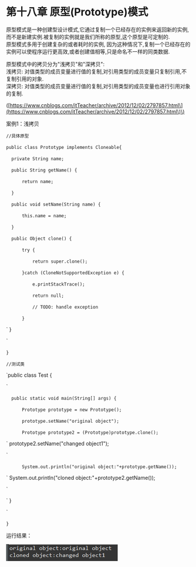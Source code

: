 # 第十八章 原型\(Prototype\)模式

原型模式是一种创建型设计模式,它通过复制一个已经存在的实例来返回新的实例,而不是新建实例.被复制的实例就是我们所称的原型,这个原型是可定制的.  
原型模式多用于创建复杂的或者耗时的实例, 因为这种情况下,复制一个已经存在的实例可以使程序运行更高效,或者创建值相等,只是命名不一样的同类数据.

原型模式中的拷贝分为"浅拷贝"和"深拷贝":  
浅拷贝: 对值类型的成员变量进行值的复制,对引用类型的成员变量只复制引用,不复制引用的对象.  
深拷贝: 对值类型的成员变量进行值的复制,对引用类型的成员变量也进行引用对象的复制.

\([https://www.cnblogs.com/itTeacher/archive/2012/12/02/2797857.html\](https://www.cnblogs.com/itTeacher/archive/2012/12/02/2797857.html\)\)

案例1：浅拷贝

`//具体原型
`

`public class Prototype implements Cloneable{
`

`	private String name;
`

`	public String getName() {
`

`		return name;
`

`	}
`

`	public void setName(String name) {
`

`		this.name = name;
`

`	}
`

`	public Object clone() {
`

`		try {
`

`			return super.clone();
`

`		}catch (CloneNotSupportedException e) {
`

`			e.printStackTrace();
`

`			return null;
`

`			// TODO: handle exception
`

`		}
`

`	}

`

`}`

`//测试类
`

`public class Test {

`

`	public static void main(String[] args) {
`

`		Prototype prototype = new Prototype();
`

`		prototype.setName("original object");
`

`		Prototype prototype2 = (Prototype)prototype.clone();
`

`		prototype2.setName("changed object1");
		
`

`		System.out.println("original object:"+prototype.getName());
`

`		System.out.println("cloned object:"+prototype2.getName());
		
`

`	}
	
`

`}`

运行结果：

![](/assets/image18_1.png)

